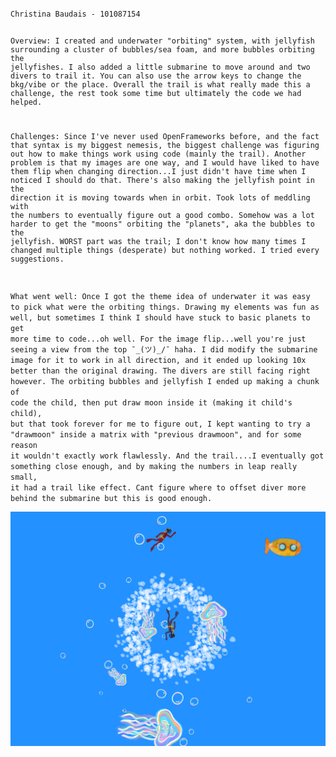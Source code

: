 ﻿<code>
Christina Baudais - 101087154

Overview:
I created and underwater "orbiting" system, with jellyfish surrounding a cluster of bubbles/sea foam, and more bubbles orbiting the jellyfishes.  I also added a little submarine to move around and two divers to trail it.  You can also use the arrow keys to change the bkg/vibe or the place. Overall the trail is what really made this a challenge, the rest took some time but ultimately the code we had helped.

Challenges:
Since I've never used OpenFrameworks before, and the fact that syntax is my biggest nemesis, the biggest challenge was figuring out how to make things work using code (mainly the trail).  Another problem is that my images are one way, and I would have liked to have them flip when changing direction...I just didn't have time when I noticed I should do that.
There's also making the jellyfish point in the direction it is moving towards when in orbit.  Took lots of meddling with the numbers to eventually figure out a good combo.
Somehow was a lot harder to get the "moons" orbiting the "planets", aka the bubbles to the jellyfish.
WORST part was the trail; I don't know how many times I changed multiple things (desperate) but nothing worked. I tried every suggestions.

What went well:
Once I got the theme idea of underwater it was easy to pick what were the orbiting things.  Drawing my elements was fun as well, but sometimes I think I should have stuck to basic planets to get more time to code...oh well.  For the image flip...well you're just seeing a view from the top ¯\_(ツ)_/¯ haha. I did modify the submarine image for it to work in all direction, and it ended up looking 10x better than the original drawing.  The divers are still facing right however.  The orbiting bubbles and jellyfish I ended up making a chunk of code the child, then put draw moon inside it (making it child's child), but that took forever for me to figure out, I kept wanting to try a "drawmoon" inside a matrix with "previous drawmoon", and for some reason it wouldn't exactly work flawlessly.
And the trail....I eventually got something close enough, and by making the numbers in leap really small, it had a trail like effect.  Cant figure where to offset diver more behind the submarine but this is good enough.
</code>

![screenshot](Screen_Shot_2021-09-27_at_23.11.16.png)